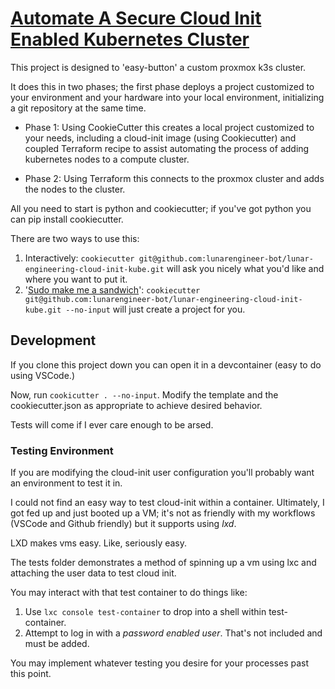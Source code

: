 # [Automate A Secure Cloud Init Enabled Kubernetes Cluster](https://github.com/lunarengineer-bot/lunar-engineering-cloud-init-kube)

This project is designed to 'easy-button' a custom proxmox k3s cluster.

It does this in two phases; the first phase deploys a project customized to your environment and your hardware into your local environment, initializing a git repository at the same time.

* Phase 1: Using CookieCutter this creates a local project customized to your needs, including a cloud-init image (using Cookiecutter) and coupled Terraform recipe to assist automating the process of adding kubernetes nodes to a compute cluster.

* Phase 2: Using Terraform this connects to the proxmox cluster and adds the nodes to the cluster.


All you need to start is python and cookiecutter; if you've got python you can pip install cookiecutter.

There are two ways to use this:

1. Interactively: `cookiecutter git@github.com:lunarengineer-bot/lunar-engineering-cloud-init-kube.git` will ask you nicely what you'd like and where you want to put it.
2. '[Sudo make me a sandwich](https://xkcd.com/149/)': `cookiecutter git@github.com:lunarengineer-bot/lunar-engineering-cloud-init-kube.git --no-input` will just create a project for you.

## Development

If you clone this project down you can open it in a devcontainer (easy to do using VSCode.)

Now, run `cookicutter . --no-input`. Modify the template and the cookiecutter.json as appropriate to achieve desired behavior.

Tests will come if I ever care enough to be arsed.

### Testing Environment

If you are modifying the cloud-init user configuration you'll probably want an environment to test it in.

I could not find an easy way to test cloud-init within a container. Ultimately, I got fed up and just booted up a VM; it's not as friendly with my workflows (VSCode and Github friendly) but it supports using *lxd*.

LXD makes vms easy. Like, seriously easy.

The tests folder demonstrates a method of spinning up a vm using lxc and attaching the user data to test cloud init.

You may interact with that test container to do things like:
1. Use `lxc console test-container` to drop into a shell within test-container.
2. Attempt to log in with a *password enabled user*. That's not included and must be added.

You may implement whatever testing you desire for your processes past this point.